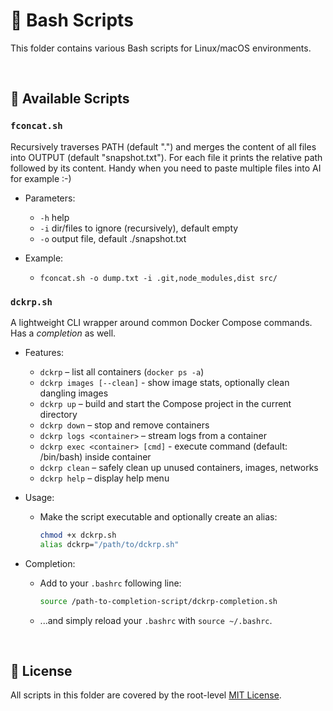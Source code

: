 # 🐚 Bash Scripts

This folder contains various Bash scripts for Linux/macOS environments.

&nbsp;

## 📜 Available Scripts

### `fconcat.sh`
Recursively traverses PATH (default ".") and merges the content of all files into OUTPUT (default "snapshot.txt"). For each file it prints the relative path followed by its content.
Handy when you need to paste multiple files into AI for example :-)

* Parameters:
    * `-h`  help
    * `-i`  dir/files to ignore (recursively), default empty
    * `-o`  output file, default ./snapshot.txt

* Example:
    * `fconcat.sh -o dump.txt -i .git,node_modules,dist src/`

### `dckrp.sh`
A lightweight CLI wrapper around common Docker Compose commands. Has a _completion_ as well.

* Features:
    - `dckrp` – list all containers (`docker ps -a`)
    - `dckrp images [--clean]` - show image stats, optionally clean dangling images
    - `dckrp up` – build and start the Compose project in the current directory
    - `dckrp down` – stop and remove containers
    - `dckrp logs <container>` – stream logs from a container
    - `dckrp exec <container> [cmd]` - execute command (default: /bin/bash) inside container
    - `dckrp clean` – safely clean up unused containers, images, networks
    - `dckrp help` – display help menu

* Usage:
    * Make the script executable and optionally create an alias:
        ```bash
        chmod +x dckrp.sh
        alias dckrp="/path/to/dckrp.sh"
        ```

* Completion:
    * Add to your `.bashrc` following line:
        ```bash
        source /path-to-completion-script/dckrp-completion.sh
        ```
    * ...and simply reload your `.bashrc` with `source ~/.bashrc`.

&nbsp;

## 📄 License
All scripts in this folder are covered by the root-level [MIT License](../LICENSE).
